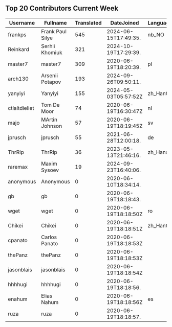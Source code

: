## Top 20 Contributors Current Week ##
|Username|Fullname|Translated|DateJoined|Language|
|--------|--------|----------|----------|-------|
|frankps|Frank Paul Silye|545|2024-06-15T17:49:35.|nb_NO|
|Reinkard|Serhii Khomiuk|321|2024-10-19T17:29:39.||
|master7|master7|309|2020-06-19T18:20:39.|pl|
|arch130|Arsenii Potapov|193|2024-09-26T09:50:11.||
|yanyiyi|Yanyiyi|155|2024-05-03T05:57:52Z|zh_Hant|
|ctlaltdieliet|Tom De Moor|74|2020-06-19T16:30:47Z|nl|
|majo|MArtin Johnson|57|2020-06-19T18:19:45Z|sv|
|jprusch|jprusch|55|2021-06-28T12:00:18.|de|
|ThrRip|ThrRip|36|2023-05-13T21:46:16.|zh_Hans|
|raremax|Maxim Sysoev|19|2024-09-23T16:40:06.||
|anonymous|Anonymous|0|2020-06-10T18:34:14.||
|gb|gb|0|2020-06-19T18:18:43.||
|wget|wget|0|2020-06-19T18:18:50Z|ro|
|Chikei|Chikei|0|2020-06-19T18:18:51Z|zh_Hant|
|cpanato|Carlos Panato|0|2020-06-19T18:18:53Z||
|thePanz|thePanz|0|2020-06-19T18:18:53Z||
|jasonblais|jasonblais|0|2020-06-19T18:18:54Z||
|hhhhugi|hhhhugi|0|2020-06-19T18:18:56.||
|enahum|Elias  Nahum|0|2020-06-19T18:18:56Z|es|
|ruza|ruza|0|2020-06-19T18:18:57.||
